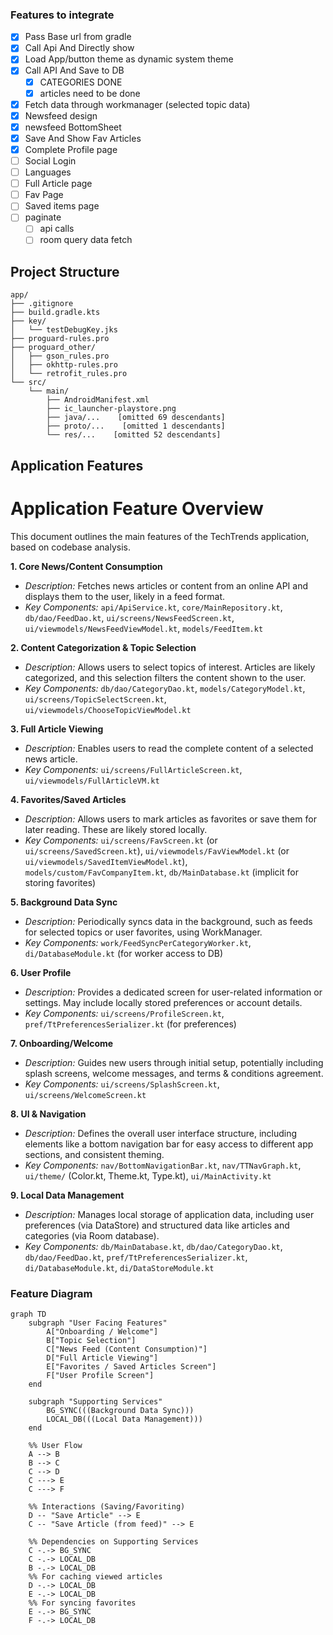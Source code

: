 ### Features to integrate

- [x] Pass Base url from gradle
- [X] Call Api And Directly show
- [X] Load App/button theme as dynamic system theme
- [X] Call API And Save to DB
  - [X] CATEGORIES DONE
  - [x] articles need to be done
- [x] Fetch data through workmanager (selected topic data)
- [x]  Newsfeed design
- [x]  newsfeed BottomSheet
- [x]  Save And Show Fav Articles
- [x] Complete Profile page
- [ ] Social Login
- [ ] Languages
- [ ] Full Article page
- [ ] Fav Page
- [ ] Saved items page
- [ ] paginate
  - [ ] api calls
  - [ ] room query data fetch

## Project Structure
```text
app/
├── .gitignore
├── build.gradle.kts
├── key/
│   └── testDebugKey.jks
├── proguard-rules.pro
├── proguard_other/
│   ├── gson_rules.pro
│   ├── okhttp-rules.pro
│   └── retrofit_rules.pro
└── src/
    └── main/
        ├── AndroidManifest.xml
        ├── ic_launcher-playstore.png
        ├── java/...    [omitted 69 descendants]
        ├── proto/...    [omitted 1 descendants]
        └── res/...    [omitted 52 descendants]
```

## Application Features
# Application Feature Overview

This document outlines the main features of the TechTrends application, based on codebase analysis.

**1. Core News/Content Consumption**
   - *Description:* Fetches news articles or content from an online API and displays them to the user, likely in a feed format.
   - *Key Components:* `api/ApiService.kt`, `core/MainRepository.kt`, `db/dao/FeedDao.kt`, `ui/screens/NewsFeedScreen.kt`, `ui/viewmodels/NewsFeedViewModel.kt`, `models/FeedItem.kt`

**2. Content Categorization & Topic Selection**
   - *Description:* Allows users to select topics of interest. Articles are likely categorized, and this selection filters the content shown to the user.
   - *Key Components:* `db/dao/CategoryDao.kt`, `models/CategoryModel.kt`, `ui/screens/TopicSelectScreen.kt`, `ui/viewmodels/ChooseTopicViewModel.kt`

**3. Full Article Viewing**
   - *Description:* Enables users to read the complete content of a selected news article.
   - *Key Components:* `ui/screens/FullArticleScreen.kt`, `ui/viewmodels/FullArticleVM.kt`

**4. Favorites/Saved Articles**
   - *Description:* Allows users to mark articles as favorites or save them for later reading. These are likely stored locally.
   - *Key Components:* `ui/screens/FavScreen.kt` (or `ui/screens/SavedScreen.kt`), `ui/viewmodels/FavViewModel.kt` (or `ui/viewmodels/SavedItemViewModel.kt`), `models/custom/FavCompanyItem.kt`, `db/MainDatabase.kt` (implicit for storing favorites)

**5. Background Data Sync**
   - *Description:* Periodically syncs data in the background, such as feeds for selected topics or user favorites, using WorkManager.
   - *Key Components:* `work/FeedSyncPerCategoryWorker.kt`, `di/DatabaseModule.kt` (for worker access to DB)

**6. User Profile**
   - *Description:* Provides a dedicated screen for user-related information or settings. May include locally stored preferences or account details.
   - *Key Components:* `ui/screens/ProfileScreen.kt`, `pref/TtPreferencesSerializer.kt` (for preferences)

**7. Onboarding/Welcome**
   - *Description:* Guides new users through initial setup, potentially including splash screens, welcome messages, and terms & conditions agreement.
   - *Key Components:* `ui/screens/SplashScreen.kt`, `ui/screens/WelcomeScreen.kt`

**8. UI & Navigation**
   - *Description:* Defines the overall user interface structure, including elements like a bottom navigation bar for easy access to different app sections, and consistent theming.
   - *Key Components:* `nav/BottomNavigationBar.kt`, `nav/TTNavGraph.kt`, `ui/theme/` (Color.kt, Theme.kt, Type.kt), `ui/MainActivity.kt`

**9. Local Data Management**
   - *Description:* Manages local storage of application data, including user preferences (via DataStore) and structured data like articles and categories (via Room database).
   - *Key Components:* `db/MainDatabase.kt`, `db/dao/CategoryDao.kt`, `db/dao/FeedDao.kt`, `pref/TtPreferencesSerializer.kt`, `di/DatabaseModule.kt`, `di/DataStoreModule.kt`

### Feature Diagram

```mermaid
graph TD
    subgraph "User Facing Features"
        A["Onboarding / Welcome"]
        B["Topic Selection"]
        C["News Feed (Content Consumption)"]
        D["Full Article Viewing"]
        E["Favorites / Saved Articles Screen"]
        F["User Profile Screen"]
    end

    subgraph "Supporting Services"
        BG_SYNC(((Background Data Sync)))
        LOCAL_DB(((Local Data Management)))
    end

    %% User Flow
    A --> B
    B --> C
    C --> D
    C ---> E
    C ---> F

    %% Interactions (Saving/Favoriting)
    D -- "Save Article" --> E
    C -- "Save Article (from feed)" --> E

    %% Dependencies on Supporting Services
    C -.-> BG_SYNC
    C -.-> LOCAL_DB
    B -.-> LOCAL_DB
    %% For caching viewed articles
    D -.-> LOCAL_DB 
    E -.-> LOCAL_DB
    %% For syncing favorites
    E -.-> BG_SYNC 
    F -.-> LOCAL_DB
```

